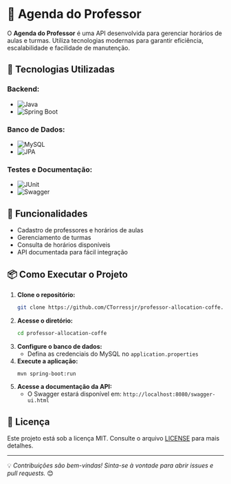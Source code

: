 # 📘 Agenda do Professor

O **Agenda do Professor** é uma API desenvolvida para gerenciar horários de aulas e turmas. Utiliza tecnologias modernas para garantir eficiência, escalabilidade e facilidade de manutenção.

## 🚀 Tecnologias Utilizadas

### Backend:
- ![Java](https://img.shields.io/badge/Java-ED8B00?style=for-the-badge&logo=java&logoColor=white) 
- ![Spring Boot](https://img.shields.io/badge/Spring_Boot-6DB33F?style=for-the-badge&logo=spring&logoColor=white) 

### Banco de Dados:
- ![MySQL](https://img.shields.io/badge/MySQL-4479A1?style=for-the-badge&logo=mysql&logoColor=white) 
- ![JPA](https://img.shields.io/badge/JPA-0078D7?style=for-the-badge&logo=hibernate&logoColor=white) 

### Testes e Documentação:
- ![JUnit](https://img.shields.io/badge/JUnit-25A162?style=for-the-badge&logo=junit5&logoColor=white) 
- ![Swagger](https://img.shields.io/badge/Swagger-85EA2D?style=for-the-badge&logo=swagger&logoColor=black) 

## 📌 Funcionalidades
- Cadastro de professores e horários de aulas
- Gerenciamento de turmas
- Consulta de horários disponíveis
- API documentada para fácil integração

## 📦 Como Executar o Projeto
1. **Clone o repositório:**
   ```sh
   git clone https://github.com/CTorressjr/professor-allocation-coffe.git
   ```
2. **Acesse o diretório:**
   ```sh
   cd professor-allocation-coffe
   ```
3. **Configure o banco de dados:**
   - Defina as credenciais do MySQL no `application.properties`
4. **Execute a aplicação:**
   ```sh
   mvn spring-boot:run
   ```
5. **Acesse a documentação da API:**
   - O Swagger estará disponível em: `http://localhost:8080/swagger-ui.html`

## 📄 Licença
Este projeto está sob a licença MIT. Consulte o arquivo [LICENSE](LICENSE) para mais detalhes.

---

💡 *Contribuições são bem-vindas! Sinta-se à vontade para abrir issues e pull requests.* 😊

